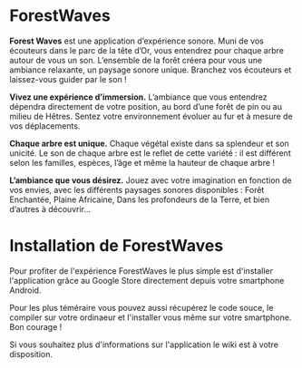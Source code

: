 # ForestWaves

**Forest Waves** est une application d’expérience sonore. Muni de vos écouteurs dans le parc de la tête d’Or, vous entendrez pour chaque arbre autour de vous un son. L’ensemble de la forêt créera pour vous une ambiance relaxante, un paysage sonore unique. Branchez vos écouteurs et laissez-vous guider par le son !

**Vivez une expérience d’immersion.** L’ambiance que vous entendrez dépendra directement de votre position, au bord d’une forêt de pin ou au milieu de Hêtres. Sentez votre environnement évoluer au fur et à mesure de vos déplacements.

**Chaque arbre est unique.** Chaque végétal existe dans sa splendeur et son unicité. Le son de chaque arbre est le reflet de cette variété : il est différent selon les familles, espèces, l’âge et même la hauteur de chaque arbre !

**L’ambiance que vous désirez.** Jouez avec votre imagination en fonction de vos envies, avec les différents paysages sonores disponibles : Forêt Enchantée, Plaine Africaine, Dans les profondeurs de la Terre, et bien d’autres à découvrir...

# Installation de ForestWaves

Pour profiter de l'expérience ForestWaves le plus simple est d'installer l'application grâce au Google Store directement depuis votre smartphone Android. 

Pour les plus téméraire vous pouvez aussi récupérez le code souce, le compiler sur votre ordinaeur et l'installer vous même sur votre smartphone. Bon courage !

Si vous souhaitez plus d'informations sur l'application le wiki est à votre disposition.
